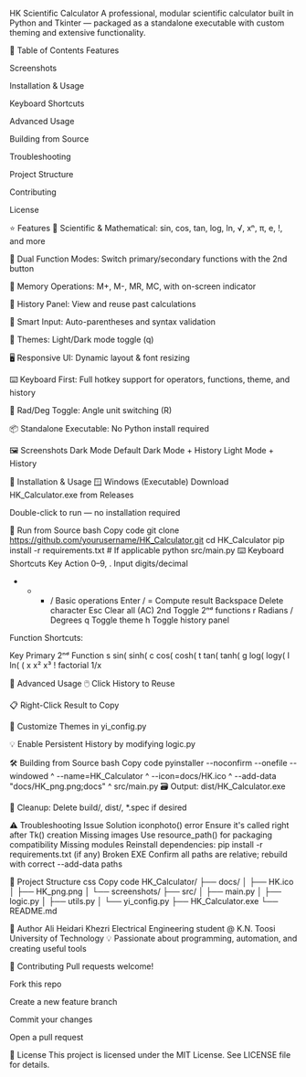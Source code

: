 HK Scientific Calculator
A professional, modular scientific calculator built in Python and Tkinter — packaged as a standalone executable with custom theming and extensive functionality.

🎯 Table of Contents
Features

Screenshots

Installation & Usage

Keyboard Shortcuts

Advanced Usage

Building from Source

Troubleshooting

Project Structure

Contributing

License

⭐ Features
🧮 Scientific & Mathematical: sin, cos, tan, log, ln, √, xⁿ, π, e, !, and more

🔄 Dual Function Modes: Switch primary/secondary functions with the 2nd button

💾 Memory Operations: M+, M-, MR, MC, with on-screen indicator

📜 History Panel: View and reuse past calculations

🧠 Smart Input: Auto-parentheses and syntax validation

🎨 Themes: Light/Dark mode toggle (q)

🖥️ Responsive UI: Dynamic layout & font resizing

⌨️ Keyboard First: Full hotkey support for operators, functions, theme, and history

📐 Rad/Deg Toggle: Angle unit switching (R)

📦 Standalone Executable: No Python install required

🖼️ Screenshots
Dark Mode Default	Dark Mode + History	Light Mode + History

💾 Installation & Usage
🪟 Windows (Executable)
Download HK_Calculator.exe from Releases

Double-click to run — no installation required

🐍 Run from Source
bash
Copy code
git clone https://github.com/yourusername/HK_Calculator.git
cd HK_Calculator
pip install -r requirements.txt  # If applicable
python src/main.py
⌨️ Keyboard Shortcuts
Key	Action
0–9, .	Input digits/decimal
+ - * /	Basic operations
Enter / =	Compute result
Backspace	Delete character
Esc	Clear all (AC)
2nd	Toggle 2ⁿᵈ functions
r	Radians / Degrees
q	Toggle theme
h	Toggle history panel

Function Shortcuts:

Key	Primary	2ⁿᵈ Function
s	sin(	sinh(
c	cos(	cosh(
t	tan(	tanh(
g	log(	logy(
l	ln(	(
x	x²	x³
!	factorial	1/x

🚀 Advanced Usage
🖱️ Click History to Reuse

📋 Right-Click Result to Copy

🎨 Customize Themes in yi_config.py

💡 Enable Persistent History by modifying logic.py

🛠️ Building from Source
bash
Copy code
pyinstaller --noconfirm --onefile --windowed ^
  --name=HK_Calculator ^
  --icon=docs/HK.ico ^
  --add-data "docs/HK_png.png;docs" ^
  src/main.py
🗃️ Output: dist/HK_Calculator.exe

🧹 Cleanup: Delete build/, dist/, *.spec if desired

⚠️ Troubleshooting
Issue	Solution
iconphoto() error	Ensure it's called right after Tk() creation
Missing images	Use resource_path() for packaging compatibility
Missing modules	Reinstall dependencies: pip install -r requirements.txt (if any)
Broken EXE	Confirm all paths are relative; rebuild with correct --add-data paths

📁 Project Structure
css
Copy code
HK_Calculator/
├── docs/
│   ├── HK.ico
│   ├── HK_png.png
│   └── screenshots/
├── src/
│   ├── main.py
│   ├── logic.py
│   ├── utils.py
│   └── yi_config.py
├── HK_Calculator.exe
└── README.md

👤 Author
Ali Heidari Khezri
Electrical Engineering student @ K.N. Toosi University of Technology
💡 Passionate about programming, automation, and creating useful tools

🤝 Contributing
Pull requests welcome!

Fork this repo

Create a new feature branch

Commit your changes

Open a pull request

📝 License
This project is licensed under the MIT License.
See LICENSE file for details.